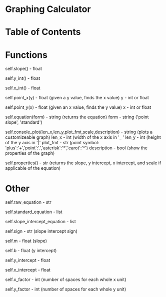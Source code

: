 # Graphing Calculator



# Table of Contents



# Functions

self.slope() - float

self.y_int() - float

self.x_int() - float

self.point_x(y) - float (given a y value, finds the x value)
y - int or float

self.point_y(x) - float (given an x value, finds the y value)
x - int or float

self.equation(form) - string (returns the equation)
form - string ('point slope', 'standard')

self.console_plot(len_x,len_y,plot_fmt,scale,description) - string
(plots a customizeable graph)
len_x - int (width of the x axis in '_ '
len_y - int (height of the y axis in '|'
plot_fmt - str (point symbol: 'plus':'+','point':'.','asterisk':'*','carot':'^')
description - bool (show the properties of the graph)

self.properties() - str (returns the slope, y intercept, x intercept, and scale if applicable of the equation)

# Other

self.raw_equation - str

self.standard_equation - list

self.slope_intercept_equation - list

self.sign - str (slope intercept sign)

self.m - float (slope)

self.b - float (y intercept)

self.y_intercept - float

self.x_intercept - float

self.x_factor - int (number of spaces for each whole x unit)

self.y_factor - int (number of spaces for each whole y unit)
